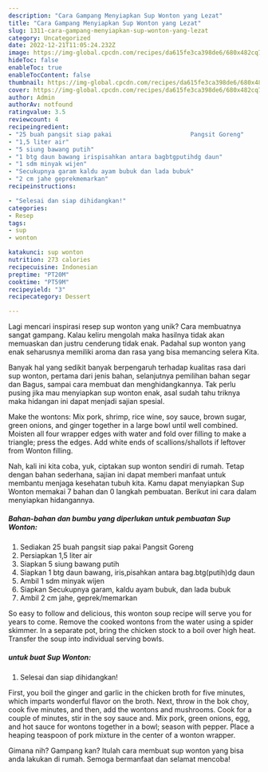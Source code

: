```yaml
---
description: "Cara Gampang Menyiapkan Sup Wonton yang Lezat"
title: "Cara Gampang Menyiapkan Sup Wonton yang Lezat"
slug: 1311-cara-gampang-menyiapkan-sup-wonton-yang-lezat
category: Uncategorized
date: 2022-12-21T11:05:24.232Z
image: https://img-global.cpcdn.com/recipes/da615fe3ca398de6/680x482cq70/sup-wonton-foto-resep-utama.jpg
hideToc: false
enableToc: true
enableTocContent: false
thumbnail: https://img-global.cpcdn.com/recipes/da615fe3ca398de6/680x482cq70/sup-wonton-foto-resep-utama.jpg
cover: https://img-global.cpcdn.com/recipes/da615fe3ca398de6/680x482cq70/sup-wonton-foto-resep-utama.jpg
author: Admin
authorAv: notfound
ratingvalue: 3.5
reviewcount: 4
recipeingredient:
- "25 buah pangsit siap pakai                      Pangsit Goreng"
- "1,5 liter air"
- "5 siung bawang putih"
- "1 btg daun bawang irispisahkan antara bagbtgputihdg daun"
- "1 sdm minyak wijen"
- "Secukupnya garam kaldu ayam bubuk dan lada bubuk"
- "2 cm jahe geprekmemarkan"
recipeinstructions:

- "Selesai dan siap dihidangkan!"
categories:
- Resep
tags:
- sup
- wonton

katakunci: sup wonton 
nutrition: 273 calories
recipecuisine: Indonesian
preptime: "PT20M"
cooktime: "PT59M"
recipeyield: "3"
recipecategory: Dessert

---
```





Lagi mencari inspirasi resep sup wonton yang unik? Cara membuatnya sangat gampang. Kalau keliru mengolah maka hasilnya tidak akan memuaskan dan justru cenderung tidak enak. Padahal sup wonton yang enak seharusnya memiliki aroma dan rasa yang bisa memancing selera Kita.





Banyak hal yang sedikit banyak berpengaruh terhadap kualitas rasa dari sup wonton, pertama dari jenis bahan, selanjutnya pemilihan bahan segar dan Bagus, sampai cara membuat dan menghidangkannya. Tak perlu pusing jika mau menyiapkan sup wonton enak,      asal sudah tahu triknya maka hidangan ini dapat menjadi sajian spesial.














Make the wontons: Mix pork, shrimp, rice wine, soy sauce, brown sugar, green onions, and ginger together in a large bowl until well combined. Moisten all four wrapper edges with water and fold over filling to make a triangle; press the edges. Add white ends of scallions/shallots if leftover from Wonton filling.






Nah, kali ini kita coba, yuk, ciptakan sup wonton sendiri di rumah. Tetap dengan bahan sederhana, sajian ini dapat memberi manfaat untuk membantu menjaga kesehatan tubuh kita. Kamu dapat menyiapkan Sup Wonton memakai 7 bahan dan 0 langkah pembuatan. Berikut ini cara dalam menyiapkan hidangannya.

<!--inarticleads1-->

##### Bahan-bahan dan bumbu yang diperlukan untuk pembuatan Sup Wonton:

1. Sediakan 25 buah pangsit siap pakai                      Pangsit Goreng
1. Persiapkan 1,5 liter air
1. Siapkan 5 siung bawang putih
1. Siapkan 1 btg daun bawang, iris,pisahkan antara bag.btg(putih)dg daun
1. Ambil 1 sdm minyak wijen
1. Siapkan Secukupnya garam, kaldu ayam bubuk, dan lada bubuk
1. Ambil 2 cm jahe, geprek/memarkan


So easy to follow and delicious, this wonton soup recipe will serve you for years to come. Remove the cooked wontons from the water using a spider skimmer. In a separate pot, bring the chicken stock to a boil over high heat. Transfer the soup into individual serving bowls. 

<!--inarticleads2-->

#####  untuk buat Sup Wonton:


1. Selesai dan siap dihidangkan!

First, you boil the ginger and garlic in the chicken broth for five minutes, which imparts wonderful flavor on the broth. Next, throw in the bok choy, cook five minutes, and then, add the wontons and mushrooms. Cook for a couple of minutes, stir in the soy sauce and. Mix pork, green onions, egg, and hot sauce for wontons together in a bowl; season with pepper. Place a heaping teaspoon of pork mixture in the center of a wonton wrapper. 

Gimana nih? Gampang kan? Itulah cara membuat sup wonton yang bisa anda lakukan di rumah. Semoga bermanfaat dan selamat mencoba!
